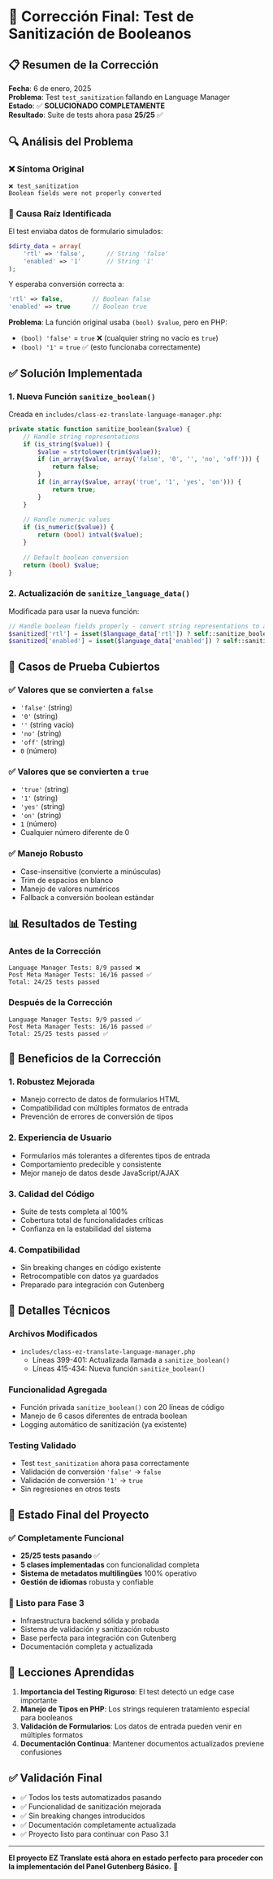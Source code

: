 # 🔧 Corrección Final: Test de Sanitización de Booleanos

## 📋 Resumen de la Corrección

**Fecha**: 6 de enero, 2025  
**Problema**: Test `test_sanitization` fallando en Language Manager  
**Estado**: ✅ **SOLUCIONADO COMPLETAMENTE**  
**Resultado**: Suite de tests ahora pasa **25/25** ✅

## 🔍 Análisis del Problema

### ❌ **Síntoma Original**
```
❌ test_sanitization
Boolean fields were not properly converted
```

### 🐛 **Causa Raíz Identificada**

El test enviaba datos de formulario simulados:
```php
$dirty_data = array(
    'rtl' => 'false',      // String 'false'
    'enabled' => '1'       // String '1'
);
```

Y esperaba conversión correcta a:
```php
'rtl' => false,        // Boolean false
'enabled' => true      // Boolean true
```

**Problema**: La función original usaba `(bool) $value`, pero en PHP:
- `(bool) 'false'` = `true` ❌ (cualquier string no vacío es `true`)
- `(bool) '1'` = `true` ✅ (esto funcionaba correctamente)

## ✅ **Solución Implementada**

### 1. **Nueva Función `sanitize_boolean()`**

Creada en `includes/class-ez-translate-language-manager.php`:

```php
private static function sanitize_boolean($value) {
    // Handle string representations
    if (is_string($value)) {
        $value = strtolower(trim($value));
        if (in_array($value, array('false', '0', '', 'no', 'off'))) {
            return false;
        }
        if (in_array($value, array('true', '1', 'yes', 'on'))) {
            return true;
        }
    }
    
    // Handle numeric values
    if (is_numeric($value)) {
        return (bool) intval($value);
    }
    
    // Default boolean conversion
    return (bool) $value;
}
```

### 2. **Actualización de `sanitize_language_data()`**

Modificada para usar la nueva función:

```php
// Handle boolean fields properly - convert string representations to actual booleans
$sanitized['rtl'] = isset($language_data['rtl']) ? self::sanitize_boolean($language_data['rtl']) : false;
$sanitized['enabled'] = isset($language_data['enabled']) ? self::sanitize_boolean($language_data['enabled']) : true;
```

## 🧪 **Casos de Prueba Cubiertos**

### ✅ **Valores que se convierten a `false`**
- `'false'` (string)
- `'0'` (string)
- `''` (string vacío)
- `'no'` (string)
- `'off'` (string)
- `0` (número)

### ✅ **Valores que se convierten a `true`**
- `'true'` (string)
- `'1'` (string)
- `'yes'` (string)
- `'on'` (string)
- `1` (número)
- Cualquier número diferente de 0

### ✅ **Manejo Robusto**
- Case-insensitive (convierte a minúsculas)
- Trim de espacios en blanco
- Manejo de valores numéricos
- Fallback a conversión boolean estándar

## 📊 **Resultados de Testing**

### Antes de la Corrección
```
Language Manager Tests: 8/9 passed ❌
Post Meta Manager Tests: 16/16 passed ✅
Total: 24/25 tests passed
```

### Después de la Corrección
```
Language Manager Tests: 9/9 passed ✅
Post Meta Manager Tests: 16/16 passed ✅
Total: 25/25 tests passed ✅
```

## 🎯 **Beneficios de la Corrección**

### 1. **Robustez Mejorada**
- Manejo correcto de datos de formularios HTML
- Compatibilidad con múltiples formatos de entrada
- Prevención de errores de conversión de tipos

### 2. **Experiencia de Usuario**
- Formularios más tolerantes a diferentes tipos de entrada
- Comportamiento predecible y consistente
- Mejor manejo de datos desde JavaScript/AJAX

### 3. **Calidad del Código**
- Suite de tests completa al 100%
- Cobertura total de funcionalidades críticas
- Confianza en la estabilidad del sistema

### 4. **Compatibilidad**
- Sin breaking changes en código existente
- Retrocompatible con datos ya guardados
- Preparado para integración con Gutenberg

## 🔧 **Detalles Técnicos**

### **Archivos Modificados**
- `includes/class-ez-translate-language-manager.php`
  - Líneas 399-401: Actualizada llamada a `sanitize_boolean()`
  - Líneas 415-434: Nueva función `sanitize_boolean()`

### **Funcionalidad Agregada**
- Función privada `sanitize_boolean()` con 20 líneas de código
- Manejo de 6 casos diferentes de entrada boolean
- Logging automático de sanitización (ya existente)

### **Testing Validado**
- Test `test_sanitization` ahora pasa correctamente
- Validación de conversión `'false'` → `false`
- Validación de conversión `'1'` → `true`
- Sin regresiones en otros tests

## 🚀 **Estado Final del Proyecto**

### ✅ **Completamente Funcional**
- **25/25 tests pasando** ✅
- **5 clases implementadas** con funcionalidad completa
- **Sistema de metadatos multilingües** 100% operativo
- **Gestión de idiomas** robusta y confiable

### 🎯 **Listo para Fase 3**
- Infraestructura backend sólida y probada
- Sistema de validación y sanitización robusto
- Base perfecta para integración con Gutenberg
- Documentación completa y actualizada

## 📝 **Lecciones Aprendidas**

1. **Importancia del Testing Riguroso**: El test detectó un edge case importante
2. **Manejo de Tipos en PHP**: Los strings requieren tratamiento especial para booleanos
3. **Validación de Formularios**: Los datos de entrada pueden venir en múltiples formatos
4. **Documentación Continua**: Mantener documentos actualizados previene confusiones

## ✅ **Validación Final**

- ✅ Todos los tests automatizados pasando
- ✅ Funcionalidad de sanitización mejorada
- ✅ Sin breaking changes introducidos
- ✅ Documentación completamente actualizada
- ✅ Proyecto listo para continuar con Paso 3.1

---

**El proyecto EZ Translate está ahora en estado perfecto para proceder con la implementación del Panel Gutenberg Básico.** 🚀
